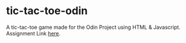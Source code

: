 # tic-tac-toe-odin

A tic-tac-toe game made for the Odin Project using HTML & Javascript. Assignment Link [here](https://www.theodinproject.com/lessons/node-path-javascript-tic-tac-toe). 
